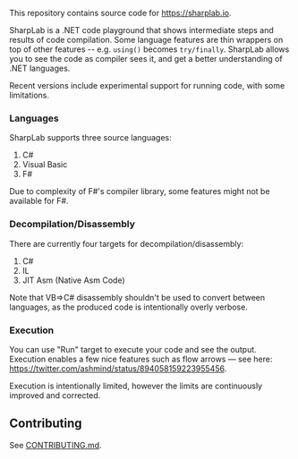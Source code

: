 This repository contains source code for https://sharplab.io.

SharpLab is a .NET code playground that shows intermediate steps and results of code compilation.
Some language features are thin wrappers on top of other features -- e.g. `using()` becomes `try/finally`.
SharpLab allows you to see the code as compiler sees it, and get a better understanding of .NET languages.

Recent versions include experimental support for running code, with some limitations.

### Languages

SharpLab supports three source languages:

1. C#
2. Visual Basic
3. F#

Due to complexity of F#'s compiler library, some features might not be available for F#.

### Decompilation/Disassembly

There are currently four targets for decompilation/disassembly:

1. C#
2. IL
3. JIT Asm (Native Asm Code)

Note that VB=>C# disassembly shouldn't be used to convert between languages, as the produced code is intentionally overly verbose.

### Execution

You can use "Run" target to execute your code and see the output.  
Execution enables a few nice features such as flow arrows — see here:  
https://twitter.com/ashmind/status/894058159223955456.

Execution is intentionally limited, however the limits are continuously improved and corrected.

## Contributing

See [CONTRIBUTING.md](CONTRIBUTING.md).
